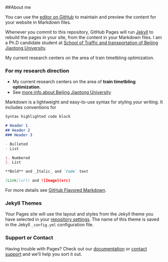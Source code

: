 ##About me

You can use the [editor on GitHub](https://github.com/zhangqin635/zhangqin635.github.io/edit/master/README.md) to maintain and preview the content for your website in Markdown files.

Whenever you commit to this repository, GitHub Pages will run [Jekyll](https://jekyllrb.com/) to rebuild the pages in your site, from the content in your Markdown files.
I am a Ph.D candidate student at [School of Traffic and transportation of Beijing Jiaotong University](http://trans.njtu.edu.cn/cms/). 

My current research centers on the area of train timetbling optimization.

### For my research direction

- My current research centers on the area of **train timetbling optimization**. 
- See [more info about Beijing Jiaotong University](www.njtu.edu.cn/)

Markdown is a lightweight and easy-to-use syntax for styling your writing. It includes conventions for

```markdown
Syntax highlighted code block

# Header 1
## Header 2
### Header 3

- Bulleted
- List

1. Numbered
2. List

**Bold** and _Italic_ and `Code` text

[Link](url) and ![Image](src)
```

For more details see [GitHub Flavored Markdown](https://guides.github.com/features/mastering-markdown/).

### Jekyll Themes

Your Pages site will use the layout and styles from the Jekyll theme you have selected in your [repository settings](https://github.com/zhangqin635/zhangqin635.github.io/settings). The name of this theme is saved in the Jekyll `_config.yml` configuration file.

### Support or Contact

Having trouble with Pages? Check out our [documentation](https://help.github.com/categories/github-pages-basics/) or [contact support](https://github.com/contact) and we’ll help you sort it out.
